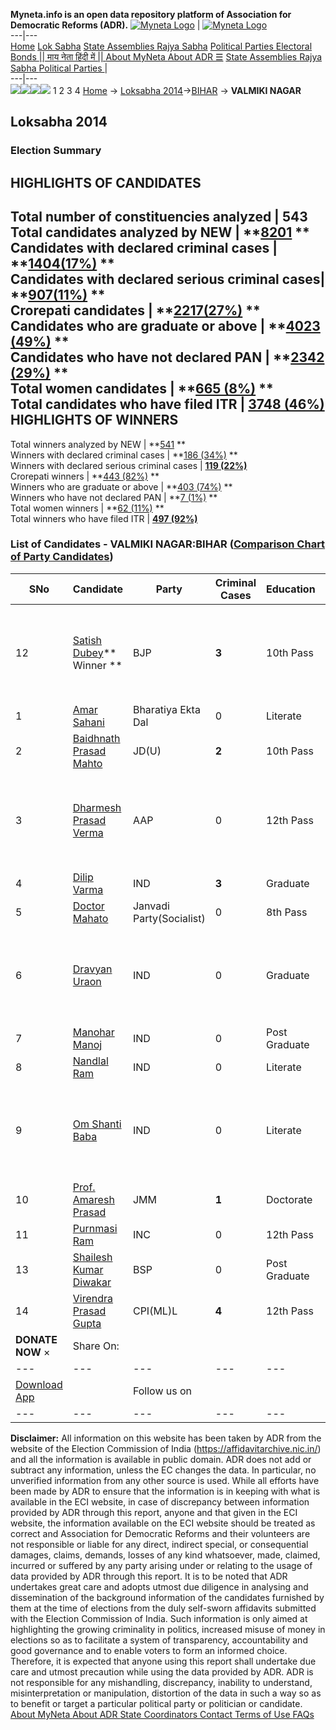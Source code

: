 **Myneta.info is an open data repository platform of Association for Democratic Reforms (ADR).**
[![Myneta Logo](https://www.myneta.info/lib/img/myneta-logo.png)](https://www.myneta.info/) | [![Myneta Logo](https://www.myneta.info/lib/img/adr-logo.png)](https://adrindia.org)  
---|---  
[Home](https://www.myneta.info/) [Lok Sabha](https://www.myneta.info/#ls "Lok Sabha") [ State Assemblies ](https://www.myneta.info/#sa "State Assemblies") [Rajya Sabha](https://www.myneta.info/#rs "Rajya Sabha") [Political Parties ](https://www.myneta.info/party "Political Parties") [ Electoral Bonds ](https://www.myneta.info/electoral_bonds "Electoral Bonds") [ || माय नेता हिंदी में || ](https://translate.google.co.in/translate?prev=hp&hl=en&js=y&u=www.myneta.info&sl=en&tl=hi&history_state0=) [ About MyNeta ](https://adrindia.org/content/about-myneta) [ About ADR ](https://adrindia.org/about-adr/who-we-are) [☰](javascript:void\(0\))
[ State Assemblies ](https://www.myneta.info/#sa "State Assemblies") [ Rajya Sabha ](https://www.myneta.info/#rs "Rajya Sabha") [ Political Parties ](https://www.myneta.info/party "Political Parties")
|   
---|---  
![](https://www.myneta.info/lib/img/banner/banner-1.png)![](https://www.myneta.info/lib/img/banner/banner-2.png)![](https://www.myneta.info/lib/img/banner/banner-3.png)![](https://www.myneta.info/lib/img/banner/banner-4.png)
1  2  3  4 
[Home](https://www.myneta.info/) → [Loksabha 2014](https://www.myneta.info/ls2014/)→[BIHAR](https://www.myneta.info/ls2014/index.php?action=show_constituencies&state_id=4) → **VALMIKI NAGAR**
### 
## Loksabha 2014
###  Election Summary 
HIGHLIGHTS OF CANDIDATES  
---  
Total number of constituencies analyzed |  543   
Total candidates analyzed by NEW | **[8201](https://www.myneta.info/ls2014/index.php?action=summary&subAction=candidates_analyzed&sort=candidate#summary) **  
Candidates with declared criminal cases | **[1404(17%)](https://www.myneta.info/ls2014/index.php?action=summary&subAction=crime&sort=candidate#summary) **  
Candidates with declared serious criminal cases| **[907(11%)](https://www.myneta.info/ls2014/index.php?action=summary&subAction=serious_crime&sort=candidate#summary) **  
Crorepati candidates | **[2217(27%)](https://www.myneta.info/ls2014/index.php?action=summary&subAction=crorepati&sort=candidate#summary) **  
Candidates who are graduate or above | **[4023 (49%)](https://www.myneta.info/ls2014/index.php?action=summary&subAction=education&sort=candidate#summary) **  
Candidates who have not declared PAN | **[2342 (29%)](https://www.myneta.info/ls2014/index.php?action=summary&subAction=without_pan&sort=candidate#summary) **  
Total women candidates | **[665 (8%)](https://www.myneta.info/ls2014/index.php?action=summary&subAction=women_candidate&sort=candidate#summary) **  
Total candidates who have filed ITR | [**3748 (46%)**](https://www.myneta.info/ls2014/index.php?action=summary&subAction=filed_itr&sort=candidate#summary)  
HIGHLIGHTS OF WINNERS  
---  
Total winners analyzed by NEW | **[541](https://www.myneta.info/ls2014/index.php?action=summary&subAction=winner_analyzed&sort=candidate#summary) **  
Winners with declared criminal cases | **[186 (34%)](https://www.myneta.info/ls2014/index.php?action=summary&subAction=winner_crime&sort=candidate#summary) **  
Winners with declared serious criminal cases | **[119 (22%)](https://www.myneta.info/ls2014/index.php?action=summary&subAction=winner_serious_crime&sort=candidate#summary)**  
Crorepati winners | **[443 (82%)](https://www.myneta.info/ls2014/index.php?action=summary&subAction=winner_crorepati&sort=candidate#summary) **  
Winners who are graduate or above | **[403 (74%)](https://www.myneta.info/ls2014/index.php?action=summary&subAction=winner_education&sort=candidate#summary) **  
Winners who have not declared PAN | **[7 (1%)](https://www.myneta.info/ls2014/index.php?action=summary&subAction=winner_without_pan&sort=candidate#summary) **  
Total women winners | **[62 (11%)](https://www.myneta.info/ls2014/index.php?action=summary&subAction=winner_women&sort=candidate#summary) **  
Total winners who have filed ITR | [**497 (92%)**](https://www.myneta.info/ls2014/index.php?action=summary&subAction=winner_filed_itr&sort=candidate#summary)  
### List of Candidates - VALMIKI NAGAR:BIHAR ([Comparison Chart of Party Candidates](https://www.myneta.info/ls2014/comparisonchart.php?constituency_id=173))
SNo | Candidate| Party| Criminal Cases| Education| Age| Total Assets| Liabilities  
---|---|---|---|---|---|---|---  
12  | [Satish Dubey](https://www.myneta.info/ls2014/candidate.php?candidate_id=113)** Winner ** | BJP | **3** | 10th Pass| 39 | ![](https://myneta.info/image_v2.php?myneta_folder=ls2014&candidate_id=113&col=ta) | ![](https://myneta.info/image_v2.php?myneta_folder=ls2014&candidate_id=113&col=lia)  
1  | [Amar Sahani](https://www.myneta.info/ls2014/candidate.php?candidate_id=9202) | Bharatiya Ekta Dal | 0 | Literate| 38 | Rs 25,66,000 ~ 25 Lacs+ | Rs 0 ~   
2  | [Baidhnath Prasad Mahto](https://www.myneta.info/ls2014/candidate.php?candidate_id=9195) | JD(U) | **2** | 10th Pass| 57 | Rs 1,47,21,287 ~ 1 Crore+ | Rs 37,15,011 ~ 37 Lacs+  
3  | [Dharmesh Prasad Verma](https://www.myneta.info/ls2014/candidate.php?candidate_id=9201) | AAP | 0 | 12th Pass| 68 | ![](https://myneta.info/image_v2.php?myneta_folder=ls2014&candidate_id=9201&col=ta) | ![](https://myneta.info/image_v2.php?myneta_folder=ls2014&candidate_id=9201&col=lia)  
4  | [Dilip Varma](https://www.myneta.info/ls2014/candidate.php?candidate_id=9197) | IND | **3** | Graduate| 60 | Rs 10,99,90,624 ~ 10 Crore+ | Rs 1,50,08,466 ~ 1 Crore+  
5  | [Doctor Mahato](https://www.myneta.info/ls2014/candidate.php?candidate_id=9200) | Janvadi Party(Socialist) | 0 | 8th Pass| 44 | Rs 71,71,000 ~ 71 Lacs+ | Rs 12,50,000 ~ 12 Lacs+  
6  | [Dravyan Uraon](https://www.myneta.info/ls2014/candidate.php?candidate_id=9192) | IND | 0 | Graduate| 26 | ![](https://myneta.info/image_v2.php?myneta_folder=ls2014&candidate_id=9192&col=ta) | ![](https://myneta.info/image_v2.php?myneta_folder=ls2014&candidate_id=9192&col=lia)  
7  | [Manohar Manoj](https://www.myneta.info/ls2014/candidate.php?candidate_id=9203) | IND | 0 | Post Graduate| 45 | Rs 1,02,80,000 ~ 1 Crore+ | Rs 0 ~   
8  | [Nandlal Ram](https://www.myneta.info/ls2014/candidate.php?candidate_id=9478) | IND | 0 | Literate| 49 | Rs 2,93,000 ~ 2 Lacs+ | Rs 0 ~   
9  | [Om Shanti Baba](https://www.myneta.info/ls2014/candidate.php?candidate_id=9194) | IND | 0 | Literate| 50 | ![](https://myneta.info/image_v2.php?myneta_folder=ls2014&candidate_id=9194&col=ta) | ![](https://myneta.info/image_v2.php?myneta_folder=ls2014&candidate_id=9194&col=lia)  
10  | [Prof. Amaresh Prasad](https://www.myneta.info/ls2014/candidate.php?candidate_id=9479) | JMM | **1** | Doctorate| 62 | Rs 47,51,000 ~ 47 Lacs+ | Rs 0 ~   
11  | [Purnmasi Ram](https://www.myneta.info/ls2014/candidate.php?candidate_id=9196) | INC | 0 | 12th Pass| 57 | Rs 5,47,64,527 ~ 5 Crore+ | Rs 1,43,10,110 ~ 1 Crore+  
13  | [Shailesh Kumar Diwakar](https://www.myneta.info/ls2014/candidate.php?candidate_id=9193) | BSP | 0 | Post Graduate| 34 | Rs 98,60,000 ~ 98 Lacs+ | Rs 6,00,000 ~ 6 Lacs+  
14  | [Virendra Prasad Gupta](https://www.myneta.info/ls2014/candidate.php?candidate_id=9198) | CPI(ML)L | **4** | 12th Pass| 45 | Rs 52,22,490 ~ 52 Lacs+ | Rs 22,550 ~ 22 Thou+  
|  **DONATE NOW** × |  Share On:  | [](https://api.whatsapp.com/send?text=https%3A%2F%2Fmyneta.info%2Fpunjab2022%2Findex.php%3Faction%3Dshow_constituencies%26state_id%3D19) | [](https://www.facebook.com/sharer/sharer.php?u=https%3A%2F%2Fmyneta.info%2Fpunjab2022%2Findex.php%3Faction%3Dshow_constituencies%26state_id%3D19) | [](https://twitter.com/share?url=https%3A%2F%2Fmyneta.info%2Fpunjab2022%2Findex.php%3Faction%3Dshow_constituencies%26state_id%3D19)  
---|---|---|---|---  
| [ Download App ](https://play.google.com/store/apps/details?id=com.webrosoft.myneta1&pcampaignid=pcampaignidMKT-Other-global-all-co-prtnr-py-PartBadge-Mar2515-1) | [](https://play.google.com/store/apps/details?id=com.webrosoft.myneta1&pcampaignid=pcampaignidMKT-Other-global-all-co-prtnr-py-PartBadge-Mar2515-1) |  Follow us on  | [](https://www.facebook.com/adrindia.org/) | [](https://twitter.com/adrspeaks) | [](https://groups.google.com/g/national-election-watch?hl=en&pli=1) | [](https://www.instagram.com/adrspeaks/) | [](https://www.youtube.com/user/adrspeaks) | [](https://sharechat.com/profile/adrspeaks)  
---|---|---|---|---|---|---|---|---  
**Disclaimer:** All information on this website has been taken by ADR from the website of the Election Commission of India (https://affidavitarchive.nic.in/) and all the information is available in public domain. ADR does not add or subtract any information, unless the EC changes the data. In particular, no unverified information from any other source is used. While all efforts have been made by ADR to ensure that the information is in keeping with what is available in the ECI website, in case of discrepancy between information provided by ADR through this report, anyone and that given in the ECI website, the information available on the ECI website should be treated as correct and Association for Democratic Reforms and their volunteers are not responsible or liable for any direct, indirect special, or consequential damages, claims, demands, losses of any kind whatsoever, made, claimed, incurred or suffered by any party arising under or relating to the usage of data provided by ADR through this report. It is to be noted that ADR undertakes great care and adopts utmost due diligence in analysing and dissemination of the background information of the candidates furnished by them at the time of elections from the duly self-sworn affidavits submitted with the Election Commission of India. Such information is only aimed at highlighting the growing criminality in politics, increased misuse of money in elections so as to facilitate a system of transparency, accountability and good governance and to enable voters to form an informed choice. Therefore, it is expected that anyone using this report shall undertake due care and utmost precaution while using the data provided by ADR. ADR is not responsible for any mishandling, discrepancy, inability to understand, misinterpretation or manipulation, distortion of the data in such a way so as to benefit or target a particular political party or politician or candidate. 
[ About MyNeta ](https://adrindia.org/content/about-myneta) [ About ADR ](https://adrindia.org/about-adr/who-we-are) [ State Coordinators ](https://adrindia.org/about-adr/state-coordinators) [ Contact ](https://adrindia.org/contact-us) [ Terms of Use ](https://adrindia.org/content/adr-terms-use) [ FAQs ](https://adrindia.org/content/faqs)
